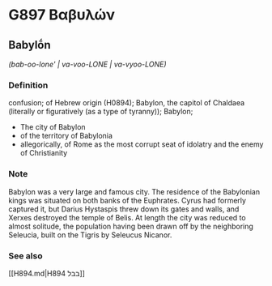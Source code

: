 # G897 Βαβυλών

## Babylṓn

_(bab-oo-lone' | va-voo-LONE | va-vyoo-LONE)_

### Definition

confusion; of Hebrew origin (H0894); Babylon, the capitol of Chaldaea (literally or figuratively (as a type of tyranny)); Babylon; 

- The city of Babylon
- of the territory of Babylonia
- allegorically, of Rome as the most corrupt seat of idolatry and the enemy of Christianity

### Note

Babylon was a very large and famous city. The residence of the Babylonian kings was situated on both banks of the Euphrates. Cyrus had formerly captured it, but Darius Hystaspis threw down its gates and walls, and Xerxes destroyed the temple of Belis. At length the city was reduced to almost solitude, the population having been drawn off by the neighboring Seleucia, built on the Tigris by Seleucus Nicanor.

### See also

[[H894.md|H894 בבל]]

